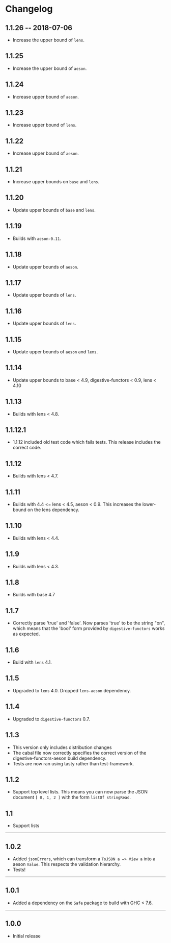 
# Changelog

## 1.1.26 -- 2018-07-06

- Increase the upper bound of `lens`.

## 1.1.25

- Increase the upper bound of `aeson`.

## 1.1.24

- Increase upper bound of `aeson`.

## 1.1.23

- Increase upper bound of `lens`.

## 1.1.22

- Increase upper bound of `aeson`.

## 1.1.21

- Increase upper bounds on `base` and `lens`.

## 1.1.20

- Update upper bounds of `base` and `lens`.

## 1.1.19

- Builds with `aeson-0.11`.

## 1.1.18

- Update upper bounds of `aeson`.

## 1.1.17

- Update upper bounds of `lens`.

## 1.1.16

- Update upper bounds of `lens`.

## 1.1.15

- Update upper bounds of `aeson` and `lens`.

## 1.1.14

- Update upper bounds to base < 4.9, digestive-functors < 0.9, lens < 4.10

## 1.1.13

- Builds with lens < 4.8.

## 1.1.12.1

- 1.1.12 included old test code which fails tests. This release includes the correct
  code.

## 1.1.12

- Builds with lens < 4.7.

## 1.1.11

- Builds with 4.4 <= lens < 4.5, aeson < 0.9. This increases the lower-bound on
  the lens dependency.

## 1.1.10

- Builds with lens < 4.4.

## 1.1.9

- Builds with lens < 4.3.

## 1.1.8

- Builds with base 4.7

## 1.1.7

- Correctly parse 'true' and 'false'. Now parses 'true' to be the string "on",
  which means that the 'bool' form provided by `digestive-functors` works as
  expected.

## 1.1.6

- Build with `lens` 4.1.

## 1.1.5

- Upgraded to `lens` 4.0. Dropped `lens-aeson` dependency.

## 1.1.4

- Upgraded to `digestive-functors` 0.7.

## 1.1.3

- This version only includes distribution changes
- The cabal file now correctly specifies the correct version of
  the digestive-functors-aeson build dependency.
- Tests are now ran using tasty rather than test-framework.

## 1.1.2

- Support top level lists. This means you can now parse the JSON document
  `[ 0, 1, 2 ]` with the form `listOf stringRead`.

## 1.1

- Support lists

-----

## 1.0.2

- Added `jsonErrors`, which can transform a `ToJSON a => View a` into a aeson
  `Value`. This respects the validation hierarchy.
- Tests!

-----

## 1.0.1

- Added a dependency on the `Safe` package to build with GHC < 7.6.

-----

## 1.0.0

- Initial release
